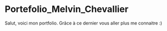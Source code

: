 # Portefolio_Melvin_Chevallier

Salut, voici mon portfolio. Grâce à ce dernier vous aller plus me connaitre :)
